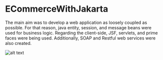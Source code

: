 # ECommerceWithJakarta
The main aim was to develop a web application as loosely coupled as possible. For that reason, java entity, session, and message beans were used for business logic. Regarding the client-side, JSF, servlets, and prime faces were being used. Additionally, SOAP and Restful web services were also created.

![alt text](https://github.com/CemalYet/ECommerceWithJakarta/blob/master/1.png?raw=true)

